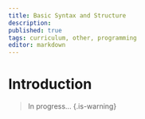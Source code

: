 ```yaml
---
title: Basic Syntax and Structure
description: 
published: true
tags: curriculum, other, programming
editor: markdown
---
```


# Introduction

>In progress...
{.is-warning}